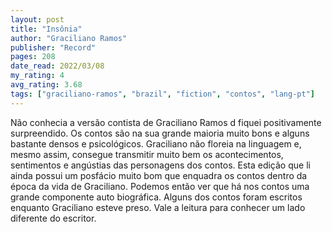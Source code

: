 ```yaml
---
layout: post
title: "Insônia"
author: "Graciliano Ramos"
publisher: "Record"
pages: 208
date_read: 2022/03/08
my_rating: 4
avg_rating: 3.68
tags: ["graciliano-ramos", "brazil", "fiction", "contos", "lang-pt"]
---
```


Não conhecia a versão contista de Graciliano Ramos d fiquei positivamente surpreendido. Os contos são na sua grande maioria muito bons e alguns bastante densos e psicológicos. Graciliano não floreia na linguagem e, mesmo assim, consegue transmitir muito bem os acontecimentos, sentimentos e angústias das personagens dos contos. Esta edição que li ainda possui um posfácio muito bom que enquadra os contos dentro da época da vida de Graciliano. Podemos então ver que há nos contos uma grande componente auto biográfica. Alguns dos contos foram escritos enquanto Graciliano esteve preso. Vale a leitura para conhecer um lado diferente do escritor.


